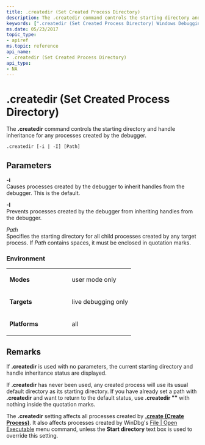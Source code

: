 ```yaml
---
title: .createdir (Set Created Process Directory)
description: The .createdir command controls the starting directory and handle inheritance for any processes created by the debugger.
keywords: [".createdir (Set Created Process Directory) Windows Debugging"]
ms.date: 05/23/2017
topic_type:
- apiref
ms.topic: reference
api_name:
- .createdir (Set Created Process Directory)
api_type:
- NA
---
```


# .createdir (Set Created Process Directory)


The **.createdir** command controls the starting directory and handle inheritance for any processes created by the debugger.

```dbgsyntax
.createdir [-i | -I] [Path] 
```

## <span id="ddk_meta_set_created_process_directory_dbg"></span><span id="DDK_META_SET_CREATED_PROCESS_DIRECTORY_DBG"></span>Parameters


<span id="_______-i______"></span><span id="_______-I______"></span> **-i**   
Causes processes created by the debugger to inherit handles from the debugger. This is the default.

<span id="_______-I______"></span><span id="_______-i______"></span> **-I**   
Prevents processes created by the debugger from inheriting handles from the debugger.

<span id="_______Path______"></span><span id="_______path______"></span><span id="_______PATH______"></span> *Path*   
Specifies the starting directory for all child processes created by any target process. If *Path* contains spaces, it must be enclosed in quotation marks.

### <span id="Environment"></span><span id="environment"></span><span id="ENVIRONMENT"></span>Environment

<table>
<colgroup>
<col width="50%" />
<col width="50%" />
</colgroup>
<tbody>
<tr class="odd">
<td align="left"><p><strong>Modes</strong></p></td>
<td align="left"><p>user mode only</p></td>
</tr>
<tr class="even">
<td align="left"><p><strong>Targets</strong></p></td>
<td align="left"><p>live debugging only</p></td>
</tr>
<tr class="odd">
<td align="left"><p><strong>Platforms</strong></p></td>
<td align="left"><p>all</p></td>
</tr>
</tbody>
</table>

 

## Remarks

If **.createdir** is used with no parameters, the current starting directory and handle inheritance status are displayed.

If **.createdir** has never been used, any created process will use its usual default directory as its starting directory. If you have already set a path with **.createdir** and want to return to the default status, use **.createdir ""** with nothing inside the quotation marks.

The **.createdir** setting affects all processes created by [**.create (Create Process)**](-create--create-process-.md). It also affects processes created by WinDbg's [File | Open Executable](file---open-executable.md) menu command, unless the **Start directory** text box is used to override this setting.

 

 





